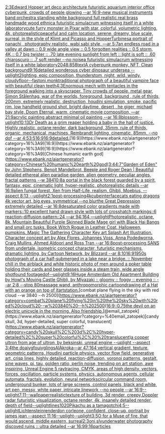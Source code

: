 [2:3](https://www.ebank.nz/aiartgenerator?category=2%3A3)[Edward Hopper art deco architecture futuristic aquarium interior office cyberpunk, crowds of people glowing --ar 16:9](https://www.ebank.nz/aiartgenerator?category=Edward%20Hopper%20art%20deco%20architecture%20futuristic%20aquarium%20interior%20office%20cyberpunk%2C%20crowds%20of%20people%20glowing%20--ar%2016%3A9)[-](https://www.ebank.nz/aiartgenerator?category=-)[new musical instruments band orchestra standing white background full realistic real brass handmade wood ethnic](https://www.ebank.nz/aiartgenerator?category=new%20musical%20instruments%20band%20orchestra%20standing%20white%20background%20full%20realistic%20real%20brass%20handmade%20wood%20ethnic)[a futuristic simulacrum witnessing itself in a white laboratory](https://www.ebank.nz/aiartgenerator?category=a%20futuristic%20simulacrum%20witnessing%20itself%20in%20a%20white%20laboratory)[cute furry monster in Pixar with star, colorful, volumetric lighting, 4k, photorealistic](https://www.ebank.nz/aiartgenerator?category=cute%20furry%20monster%20in%20Pixar%20with%20star%2C%20colorful%2C%20volumetric%20lighting%2C%204k%2C%20photorealistic)[peaceful and calm location, serene, dreamy, blue scale, surreal, in the style of Klimt and Picasso and Hopper](https://www.ebank.nz/aiartgenerator?category=peaceful%20and%20calm%20location%2C%20serene%2C%20dreamy%2C%20blue%20scale%2C%20surreal%2C%20in%20the%20style%20of%20Klimt%20and%20Picasso%20and%20Hopper)[Turbines](https://www.ebank.nz/aiartgenerator?category=Turbines)[a portrait of nanachi , photography realistic, wabi sabi style, —ar 5:7](https://www.ebank.nz/aiartgenerator?category=a%20portrait%20of%20nanachi%20%2C%20photography%20realistic%2C%20wabi%20sabi%20style%2C%20%E2%80%94ar%205%3A7)[an endless road in a valley at dawn :: 0.9 wide angle view :: 0.5 forgotten realities :: 0.5 storm, 4K,:: 0.7 big twister :: .70 late evening sunlight from left :: light is soft :: .60 chiaroscuro  :: .7 soft render --no noise](https://www.ebank.nz/aiartgenerator?category=an%20endless%20road%20in%20a%20valley%20at%20dawn%20%3A%3A%200.9%20wide%20angle%20view%20%3A%3A%200.5%20forgotten%20realities%20%3A%3A%200.5%20storm%2C%204K%2C%3A%3A%200.7%20big%20twister%20%3A%3A%20.70%20late%20evening%20sunlight%20from%20left%20%3A%3A%20light%20is%20soft%20%3A%3A%20.60%20chiaroscuro%20%20%3A%3A%20.7%20soft%20render%20--no%20noise)[a futuristic simulacrum witnessing itself in a white laboratory](https://www.ebank.nz/aiartgenerator?category=a%20futuristic%20simulacrum%20witnessing%20itself%20in%20a%20white%20laboratory)[2048:858](https://www.ebank.nz/aiartgenerator?category=2048%3A858)[text](https://www.ebank.nz/aiartgenerator?category=text)[A cyberpunk monkey, NFT, Clean background](https://www.ebank.nz/aiartgenerator?category=A%20cyberpunk%20monkey%2C%20NFT%2C%20Clean%20background)[9:16](https://www.ebank.nz/aiartgenerator?category=9%3A16)[detailed wonderous cyber dinosaur undersea --uplight](https://www.ebank.nz/aiartgenerator?category=detailed%20wonderous%20cyber%20dinosaur%20undersea%20--uplight)[2](https://www.ebank.nz/aiartgenerator?category=2)[lighting, epic composition, thunderstom, night, wild, windy, cloudy](https://www.ebank.nz/aiartgenerator?category=lighting%2C%20epic%20composition%2C%20thunderstom%2C%20night%2C%20wild%2C%20windy%2C%20cloudy)[floor](https://www.ebank.nz/aiartgenerator?category=floor)[--fast](https://www.ebank.nz/aiartgenerator?category=--fast)[oni,monk](https://www.ebank.nz/aiartgenerator?category=oni%2Cmonk)[traditional photograph of a beautiful vampire face with beautiful clean teeth](https://www.ebank.nz/aiartgenerator?category=traditional%20photograph%20of%20a%20beautiful%20vampire%20face%20with%20beautiful%20clean%20teeth)[4:3](https://www.ebank.nz/aiartgenerator?category=4%3A3)[Enormous mech with tentacles in the foreground walking into a skyscraper. Tiny crowds of people, metal gear, Simon Stålenhag, war of the worlds, foreground, background , rule of thirds, 200mm, extremely realistic, destruction, houdini simulation, smoke, pacific rim, low handheld ground shot,  bright daytime, desert , he giger, michael bay style, Doom Eternal, warm, cinematic movie composition, —ar 21:9](https://www.ebank.nz/aiartgenerator?category=Enormous%20mech%20with%20tentacles%20in%20the%20foreground%20walking%20into%20a%20skyscraper.%20Tiny%20crowds%20of%20people%2C%20metal%20gear%2C%20Simon%20St%C3%A5lenhag%2C%20war%20of%20the%20worlds%2C%20foreground%2C%20background%20%2C%20rule%20of%20thirds%2C%20200mm%2C%20extremely%20realistic%2C%20destruction%2C%20houdini%20simulation%2C%20smoke%2C%20pacific%20rim%2C%20low%20handheld%20ground%20shot%2C%20%20bright%20daytime%2C%20desert%20%2C%20he%20giger%2C%20michael%20bay%20style%2C%20Doom%20Eternal%2C%20warm%2C%20cinematic%20movie%20composition%2C%20%E2%80%94ar%2021%3A9)[acrylic painting abstract minimal oil painting --ar 16:8](https://www.ebank.nz/aiartgenerator?category=acrylic%20painting%20abstract%20minimal%20oil%20painting%20--ar%2016%3A8)[blossom](https://www.ebank.nz/aiartgenerator?category=blossom)[--uplight](https://www.ebank.nz/aiartgenerator?category=--uplight)[10:13](https://www.ebank.nz/aiartgenerator?category=10%3A13)[Dr Death as a grim reaper holding a baby in the hall of justice. Highly realistic, octane render, dark background, 35mm, rule of thirds, organic, mechanical, machines, Rembrandt lighting, cinematic, 85mm, --no dof --ar 4:5](https://www.ebank.nz/aiartgenerator?category=Dr%20Death%20as%20a%20grim%20reaper%20holding%20a%20baby%20in%20the%20hall%20of%20justice.%20Highly%20realistic%2C%20octane%20render%2C%20dark%20background%2C%2035mm%2C%20rule%20of%20thirds%2C%20organic%2C%20mechanical%2C%20machines%2C%20Rembrandt%20lighting%2C%20cinematic%2C%2085mm%2C%20--no%20dof%20--ar%204%3A5)[3:5](https://www.ebank.nz/aiartgenerator?category=3%3A5)[16:9](https://www.ebank.nz/aiartgenerator?category=16%3A9)[16:9](https://www.ebank.nz/aiartgenerator?category=16%3A9)[detailed.](https://www.ebank.nz/aiartgenerator?category=detailed.)[16:9](https://www.ebank.nz/aiartgenerator?category=16%3A9)[16:9](https://www.ebank.nz/aiartgenerator?category=16%3A9)[16:9](https://www.ebank.nz/aiartgenerator?category=16%3A9)[Chinese humanic earth god](https://www.ebank.nz/aiartgenerator?category=Chinese%20humanic%20earth%20god)[3:4](https://www.ebank.nz/aiartgenerator?category=3%3A4)[4:7](https://www.ebank.nz/aiartgenerator?category=4%3A7)["Garden of Eden" by John Stephens, Benoit Mandelbrot, Beeple and Roger Dean | Beautiful detailed ethereal alien paradise garden, alien geometry, peculiar angles, fractal patterns --w 384](https://www.ebank.nz/aiartgenerator?category=%22Garden%20of%20Eden%22%20by%20John%20Stephens%2C%20Benoit%20Mandelbrot%2C%20Beeple%20and%20Roger%20Dean%20%7C%20Beautiful%20detailed%20ethereal%20alien%20paradise%20garden%2C%20alien%20geometry%2C%20peculiar%20angles%2C%20fractal%20patterns%20--w%20384)[10:8](https://www.ebank.nz/aiartgenerator?category=10%3A8)[a portal in the black forest guarded by a spirit, fantasy, epic, cinematic light, hyper-realistic, photorealistic details --ar 16:9](https://www.ebank.nz/aiartgenerator?category=a%20portal%20in%20the%20black%20forest%20guarded%20by%20a%20spirit%2C%20fantasy%2C%20epic%2C%20cinematic%20light%2C%20hyper-realistic%2C%20photorealistic%20details%20--ar%2016%3A9)[alien fungal forest, Xen from Half-Life, realism, Ghibli, Moebius, --aspect 8:13 --uplight](https://www.ebank.nz/aiartgenerator?category=alien%20fungal%20forest%2C%20Xen%20from%20Half-Life%2C%20realism%2C%20Ghibli%2C%20Moebius%2C%20--aspect%208%3A13%20--uplight)[2:1](https://www.ebank.nz/aiartgenerator?category=2%3A1)[post-processing](https://www.ebank.nz/aiartgenerator?category=post-processing)[4k](https://www.ebank.nz/aiartgenerator?category=4k)[cube](https://www.ebank.nz/aiartgenerator?category=cube)[interface](https://www.ebank.nz/aiartgenerator?category=interface)[cats eating dragons 4k vector art, big eyes, symmetrical --no blur](https://www.ebank.nz/aiartgenerator?category=cats%20eating%20dragons%204k%20vector%20art%2C%20big%20eyes%2C%20symmetrical%20--no%20blur)[the Great Depression extremely detailed --ar 16:8](https://www.ebank.nz/aiartgenerator?category=the%20Great%20Depression%20extremely%20detailed%20--ar%2016%3A8)[desaturated color gradients made with markers::10 excellent hand drawn style with lots of crosshatch markings::6 reaction-diffusion pattern::24 —ar 94:164 —uplight](https://www.ebank.nz/aiartgenerator?category=desaturated%20color%20gradients%20made%20with%20markers%3A%3A10%20excellent%20hand%20drawn%20style%20with%20lots%20of%20crosshatch%20markings%3A%3A6%20reaction-diffusion%20pattern%3A%3A24%20%E2%80%94ar%2094%3A164%20%E2%80%94uplight)[Photorealistic, octane, 8k, Mountain Beautiful Purple Skinned Blade Mage girl with Black Hai Bangs and small orc tusks. Book Witch Rogue in Leather Coat, Halloween, pumpkins. Magic The Gathering Character Key art Splash Art Illustration. Character concept art by Alex Flores, Johannes Voss, Anna Podedworna, Craig Mullins, Ahmed Aldoori and Ross Tran --ar 16:8](https://www.ebank.nz/aiartgenerator?category=Photorealistic%2C%20octane%2C%208k%2C%20Mountain%20Beautiful%20Purple%20Skinned%20Blade%20Mage%20girl%20with%20Black%20Hai%20Bangs%20and%20small%20orc%20tusks.%20Book%20Witch%20Rogue%20in%20Leather%20Coat%2C%20Halloween%2C%20pumpkins.%20Magic%20The%20Gathering%20Character%20Key%20art%20Splash%20Art%20Illustration.%20Character%20concept%20art%20by%20Alex%20Flores%2C%20Johannes%20Voss%2C%20Anna%20Podedworna%2C%20Craig%20Mullins%2C%20Ahmed%20Aldoori%20and%20Ross%20Tran%20--ar%2016%3A8)[post-processing,](https://www.ebank.nz/aiartgenerator?category=post-processing%2C)[SANS from undertale,  isometric concept character, futuristic mechanisms, dramatic lighting, by Cartoon Network, by Blizzard --ar 8:10](https://www.ebank.nz/aiartgenerator?category=SANS%20from%20undertale%2C%20%20isometric%20concept%20character%2C%20futuristic%20mechanisms%2C%20dramatic%20lighting%2C%20by%20Cartoon%20Network%2C%20by%20Blizzard%20--ar%208%3A10)[16:9](https://www.ebank.nz/aiartgenerator?category=16%3A9)[1950s photograph of a car half-submerged in a lake near a bridge. :: November chill in the air](https://www.ebank.nz/aiartgenerator?category=1950s%20photograph%20of%20a%20car%20half-submerged%20in%20a%20lake%20near%20a%20bridge.%20%3A%3A%20November%20chill%20in%20the%20air)[black and white historic photo of men around a poker table holding their cards and beer glasses inside a steam train, wide angle shot](https://www.ebank.nz/aiartgenerator?category=black%20and%20white%20historic%20photo%20of%20men%20around%20a%20poker%20table%20holding%20their%20cards%20and%20beer%20glasses%20inside%20a%20steam%20train%2C%20wide%20angle%20shot)[found footage](https://www.ebank.nz/aiartgenerator?category=found%20footage)[dof](https://www.ebank.nz/aiartgenerator?category=dof)[--uplight](https://www.ebank.nz/aiartgenerator?category=--uplight)[9:16](https://www.ebank.nz/aiartgenerator?category=9%3A16)[Huge Amsterdam Old Apartment Building by Howl's Moving Castle Ghibli, by Miyazaki :: gloomy :: foggy :: evening :: --ar 2:8 --stop 80](https://www.ebank.nz/aiartgenerator?category=Huge%20Amsterdam%20Old%20Apartment%20Building%20by%20Howl%27s%20Moving%20Castle%20Ghibli%2C%20by%20Miyazaki%20%3A%3A%20gloomy%20%3A%3A%20foggy%20%3A%3A%20evening%20%3A%3A%20--ar%202%3A8%20--stop%2080)[massage wand, anthropomorphic cartoon](https://www.ebank.nz/aiartgenerator?category=massage%20wand%2C%20anthropomorphic%20cartoon)[drawing of a Hat with an orange on top of it](https://www.ebank.nz/aiartgenerator?category=drawing%20of%20a%20Hat%20with%20an%20orange%20on%20top%20of%20it)[artstation.](https://www.ebank.nz/aiartgenerator?category=artstation.)[combat plane flying in the sky with red cloud --w 3840 --h 2500](https://www.ebank.nz/aiartgenerator?category=combat%20plane%20flying%20in%20the%20sky%20with%20red%20cloud%20--w%203840%20--h%202500)[16:9](https://www.ebank.nz/aiartgenerator?category=16%3A9)[::0.75](https://www.ebank.nz/aiartgenerator?category=%3A%3A0.75)[the devil on an electric unicycle in the morning. Also friendship.](https://www.ebank.nz/aiartgenerator?category=the%20devil%20on%20an%20electric%20unicycle%20in%20the%20morning.%20Also%20friendship.)[@email_zatopek](https://www.ebank.nz/aiartgenerator?category=%40email_zatopek)[candy skull, 3d, hyper-detailed, super colorful,  translucent](https://www.ebank.nz/aiartgenerator?category=candy%20skull%2C%203d%2C%20hyper-detailed%2C%20super%20colorful%2C%20%20translucent)[a copper ultron from age of ultron, by beksinski, unreal engine --uplight --aspect 3:4](https://www.ebank.nz/aiartgenerator?category=a%20copper%20ultron%20from%20age%20of%20ultron%2C%20by%20beksinski%2C%20unreal%20engine%20--uplight%20--aspect%203%3A4)[the doaiygfouiyglings](https://www.ebank.nz/aiartgenerator?category=the%20doaiygfouiyglings)[AlAkroka](https://www.ebank.nz/aiartgenerator?category=AlAkroka)[—ar 47:164 vertical gradient, texture, geometric patterns, Houdini particle physics, vector flow field, generative art, crisp lines, highly detailed, reaction-diffusion, voronoi patterns, gestalt, sine waves, pi, tau, golden ratio, perlin noise, trending on art station, awe inspiring, Unreal Engine 5 raytracing, CMYK, areas of high density, vectors, forces, oscillation, particle systems, physics, autonomous agents, cellular automata, fractals, evolution, neural networks](https://www.ebank.nz/aiartgenerator?category=%E2%80%94ar%2047%3A164%20vertical%20gradient%2C%20texture%2C%20geometric%20patterns%2C%20Houdini%20particle%20physics%2C%20vector%20flow%20field%2C%20generative%20art%2C%20crisp%20lines%2C%20highly%20detailed%2C%20reaction-diffusion%2C%20voronoi%20patterns%2C%20gestalt%2C%20sine%20waves%2C%20pi%2C%20tau%2C%20golden%20ratio%2C%20perlin%20noise%2C%20trending%20on%20art%20station%2C%20awe%20inspiring%2C%20Unreal%20Engine%205%20raytracing%2C%20CMYK%2C%20areas%20of%20high%20density%2C%20vectors%2C%20forces%2C%20oscillation%2C%20particle%20systems%2C%20physics%2C%20autonomous%20agents%2C%20cellular%20automata%2C%20fractals%2C%20evolution%2C%20neural%20networks)[circular command room, underground bunker, lots of large screens, control panels, black and white, art pen, messy, white paper, intricate linework --no people --ar 16:9](https://www.ebank.nz/aiartgenerator?category=circular%20command%20room%2C%20underground%20bunker%2C%20lots%20of%20large%20screens%2C%20control%20panels%2C%20black%20and%20white%2C%20art%20pen%2C%20messy%2C%20white%20paper%2C%20intricate%20linework%20--no%20people%20--ar%2016%3A9)[--uplight](https://www.ebank.nz/aiartgenerator?category=--uplight)[7:11](https://www.ebank.nz/aiartgenerator?category=7%3A11)[--wallpaper](https://www.ebank.nz/aiartgenerator?category=--wallpaper)[realistic](https://www.ebank.nz/aiartgenerator?category=realistic)[texture  of building, 3d render, creepy,](https://www.ebank.nz/aiartgenerator?category=texture%20%20of%20building%2C%203d%20render%2C%20creepy%2C)[Doppler radar futuristic visualization, octane render, 4k, insanely detailed render, depth of field](https://www.ebank.nz/aiartgenerator?category=Doppler%20radar%20futuristic%20visualization%2C%20octane%20render%2C%204k%2C%20insanely%20detailed%20render%2C%20depth%20of%20field)[--uplight](https://www.ebank.nz/aiartgenerator?category=--uplight)[lines](https://www.ebank.nz/aiartgenerator?category=lines)[1020](https://www.ebank.nz/aiartgenerator?category=1020)[Pikachu as a tamagotchi](https://www.ebank.nz/aiartgenerator?category=Pikachu%20as%20a%20tamagotchi)[4:5](https://www.ebank.nz/aiartgenerator?category=4%3A5)[--uplight](https://www.ebank.nz/aiartgenerator?category=--uplight)[Lichtenstein](https://www.ebank.nz/aiartgenerator?category=Lichtenstein)[render](https://www.ebank.nz/aiartgenerator?category=render)[don corleone, confident, close-up, portrait by james jean --aspect 11:16](https://www.ebank.nz/aiartgenerator?category=don%20corleone%2C%20confident%2C%20close-up%2C%20portrait%20by%20james%20jean%20--aspect%2011%3A16)[--uplight](https://www.ebank.nz/aiartgenerator?category=--uplight)[--uplight](https://www.ebank.nz/aiartgenerator?category=--uplight)[3:5](https://www.ebank.nz/aiartgenerator?category=3%3A5)[O for a Muse of fire, that would ascend, middle eastern, surreal](https://www.ebank.nz/aiartgenerator?category=O%20for%20a%20Muse%20of%20fire%2C%20that%20would%20ascend%2C%20middle%20eastern%2C%20surreal)[2:3](https://www.ebank.nz/aiartgenerator?category=2%3A3)[oni,sly](https://www.ebank.nz/aiartgenerator?category=oni%2Csly)[underwater photography discoved ruins :: ultra detailed --ar 16:9](https://www.ebank.nz/aiartgenerator?category=underwater%20photography%20discoved%20ruins%20%3A%3A%20ultra%20detailed%20--ar%2016%3A9)[9:16](https://www.ebank.nz/aiartgenerator?category=9%3A16)[particles](https://www.ebank.nz/aiartgenerator?category=particles)